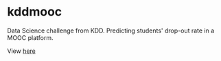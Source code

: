 # kddmooc
Data Science challenge from KDD. Predicting students' drop-out rate in a MOOC platform.

View [here](http://psuteparuk.github.io/kddmooc/)
